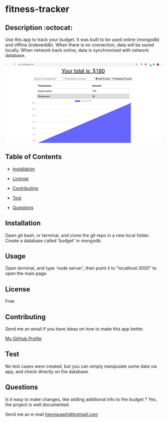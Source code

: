# fitness-tracker

## Description :octocat:

Use this app to track your budget. It was built to be used online (mongodb) and offline (indexeddb). When there is no connection, data
will be saved locally. When network back online, data is synchronized with network database.

![Screenshot](screenshot.png)

## Table of Contents

* [Installation](#installation)

* [License](#license)

* [Contributing](#contributing)

* [Test](#test)

* [Questions](#questions)

## Installation

Open git bash, or terminal, and clone the git repo in a new local folder. 
Create a database called 'budget' in mongodb.

## Usage

Open terminal, and type 'node server', then point it to "localhost:3000" to open the main page.

## License

Free

## Contributing

Send me an email if you have ideas on how to make this app better.

[My GitHub Profile](https://github.com/correaph)

## Test

No test cases were created, but you can simply manipulate some data via app, and check directly on the database.

## Questions

Is it easy to make changes, like adding additional info to the budget ? Yes, the project is well documented.

Send me an e-mail <henriqueph@hotmail.com>